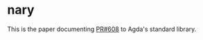 nary
====

This is the paper documenting [PR#608](https://github.com/agda/agda-stdlib/pull/608) to Agda's standard library.
